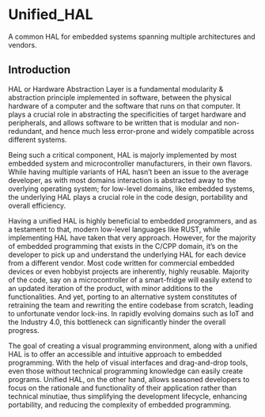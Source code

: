 # Unified_HAL
A common HAL for embedded systems spanning multiple architectures and vendors.  

## Introduction 

HAL or Hardware Abstraction Layer is a fundamental modularity & abstraction principle implemented in software, between the physical hardware of a computer and the software that runs on that computer. It plays a crucial role in abstracting the specificities of target hardware and peripherals, and allows software to be written that is modular and non-redundant, and hence much less error-prone and widely compatible across different systems. 

Being such a critical component, HAL is majorly implemented by most embedded system and microcontroller manufacturers, in their own flavors. While having multiple variants of HAL hasn’t been an issue to the average developer, as with most domains interaction is abstracted away to the overlying operating system; for low-level domains, like embedded systems, the underlying HAL plays a crucial role in the code design, portability and overall efficiency.

Having a unified HAL is highly beneficial to embedded programmers, and as a testament to that, modern low-level languages like RUST, while implementing HAL have taken that very approach. However, for the majority of embedded programming that exists in the C/CPP domain, it’s on the developer to pick up and understand the underlying HAL for each device from a different vendor. Most code written for commercial embedded devices or even hobbyist projects are inherently, highly reusable. Majority of the code, say on a microcontroller of a smart-fridge will easily extend to an updated iteration of the product, with minor additions to the functionalities. And yet, porting to an alternative system constitutes of retraining the team and rewriting the entire codebase from scratch, leading to unfortunate vendor lock-ins. In rapidly evolving domains such as IoT and the Industry 4.0, this bottleneck can significantly hinder the overall progress.

The goal of creating a visual programming environment, along with a unified HAL is to offer an accessible and intuitive approach to embedded programming. With the help of visual interfaces and drag-and-drop tools, even those without technical programming knowledge can easily create programs. Unified HAL, on the other hand, allows seasoned developers to focus on the rationale and functionality of their application rather than technical minutiae, thus simplifying the development lifecycle, enhancing portability, and reducing the complexity of embedded programming.

